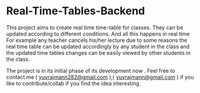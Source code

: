 # Real-Time-Tables-Backend
This project aims to create real time time-table for classes. They can be updated according to different conditions. And all this happens in real time
For example any teacher cancels his/her lecture due to some reasons the real time table can be updated accordingly by any student in the class and the updated time tables changes can be easily viewed by other students in the class.

The project is in its initial phase of its development now . Feel free to contact me ( yuvrajmann282@gmail.com ),( yuvrajmann@gmail.com ) if you like to contribute/collab if you find the idea interesting.
